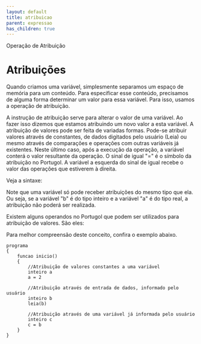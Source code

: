 ```yaml
---
layout: default
title: atribuicao
parent: expressao
has_children: true
---
```



Operação de Atribuição

Atribuições
===========

Quando criamos uma variável, simplesmente separamos um espaço de memória para um conteúdo. Para especificar esse conteúdo, precisamos de alguma forma determinar um valor para essa variável. Para isso, usamos a operação de atribuição.

A instrução de atribuição serve para alterar o valor de uma variável. Ao fazer isso dizemos que estamos atribuindo um novo valor a esta variável. A atribuição de valores pode ser feita de variadas formas. Pode-se atribuir valores através de constantes, de dados digitados pelo usuário (Leia) ou mesmo através de comparações e operações com outras variáveis já existentes. Neste último caso, após a execução da operação, a variável conterá o valor resultante da operação. O sinal de igual "=" é o símbolo da atribuição no Portugol. A variável a esquerda do sinal de igual recebe o valor das operações que estiverem à direita.

Veja a sintaxe:

Note que uma variável só pode receber atribuições do mesmo tipo que ela. Ou seja, se a variável "b" é do tipo inteiro e a variável "a" é do tipo real, a atribuição não poderá ser realizada.

Existem alguns operandos no Portugol que podem ser utilizados para atribuição de valores. São eles:

Para melhor compreensão deste conceito, confira o exemplo abaixo.

```
programa
{
    funcao inicio()
    {
        //Atribuição de valores constantes a uma variável
        inteiro a
        a = 2
        
        //Atribuição através de entrada de dados, informado pelo usuário
        inteiro b
        leia(b)
        
        //Atribuição através de uma variável já informada pelo usuário
        inteiro c
        c = b
    }
}

```

